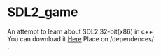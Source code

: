 # SDL2_game

An attempt to learn about SDL2 32-bit(x86) in c++ <br>
You can download it <a href="https://libsdl.org/download-2.0.php">Here<a>
Place on /dependences/ <br>.

